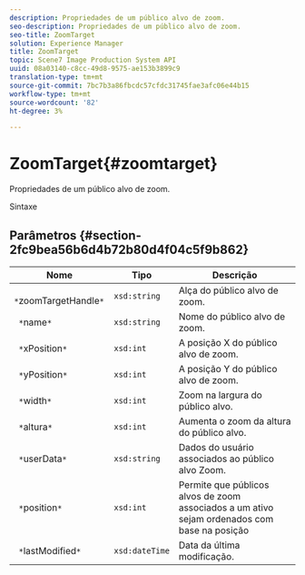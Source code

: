 ```yaml
---
description: Propriedades de um público alvo de zoom.
seo-description: Propriedades de um público alvo de zoom.
seo-title: ZoomTarget
solution: Experience Manager
title: ZoomTarget
topic: Scene7 Image Production System API
uuid: 08a03140-c8cc-49d8-9575-ae153b3899c9
translation-type: tm+mt
source-git-commit: 7bc7b3a86fbcdc57cfdc31745fae3afc06e44b15
workflow-type: tm+mt
source-wordcount: '82'
ht-degree: 3%

---
```



# ZoomTarget{#zoomtarget}

Propriedades de um público alvo de zoom.

Sintaxe

## Parâmetros {#section-2fc9bea56b6d4b72b80d4f04c5f9b862}

| Nome | Tipo | Descrição |
|---|---|---|
| ` *`zoomTargetHandle`*` | `xsd:string` | Alça do público alvo de zoom. |
| ` *`name`*` | `xsd:string` | Nome do público alvo de zoom. |
| ` *`xPosition`*` | `xsd:int` | A posição X do público alvo de zoom. |
| ` *`yPosition`*` | `xsd:int` | A posição Y do público alvo de zoom. |
| ` *`width`*` | `xsd:int` | Zoom na largura do público alvo. |
| ` *`altura`*` | `xsd:int` | Aumenta o zoom da altura do público alvo. |
| ` *`userData`*` | `xsd:string` | Dados do usuário associados ao público alvo Zoom. |
| ` *`position`*` | `xsd:int` | Permite que públicos alvos de zoom associados a um ativo sejam ordenados com base na posição |
| ` *`lastModified`*` | `xsd:dateTime` | Data da última modificação. |

